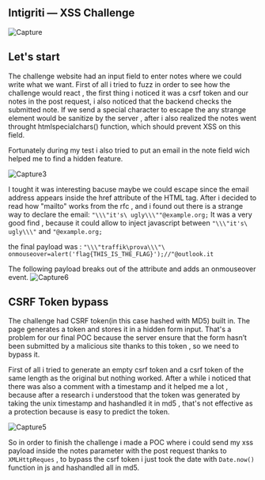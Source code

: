 
## Intigriti — XSS Challenge 

![Capture](https://user-images.githubusercontent.com/59454895/112804703-fff84980-9074-11eb-972e-85a85c837655.PNG)

## Let's start

The challenge website had an input field to enter notes where we could write what we want.
First of all i tried to fuzz in order to see how the challenge would react , the first thing i noticed it was a csrf token and our notes in the post request,
i also noticed that the backend checks the submitted note. If we send a special character to escape the any strange element would be  sanitize by the server , after i also
realized the notes went throught htmlspecialchars()  function, which should prevent XSS on this field.

Fortunately during my test i also tried to put an email in the note field wich helped me to find a hidden feature.

![Capture3](https://user-images.githubusercontent.com/59454895/112806481-18696380-9077-11eb-95b0-8221d5b8cc54.PNG)

I tought it was interesting bacuse maybe we could escape since the email address appears inside the href attribute of the HTML tag.
After i decided to read how "mailto" works from the rfc , and i found out there is a strange way to declare the email:
``` "\\\"it's\ ugly\\\""@example.org; ```
 It was a very good find , because it could allow to inject javascript between ``` "\\\"it's\ ugly\\\" ```  and ``` "@example.org; ```
  
the final payload was :
``` "\\\"traffik\prova\\\"\ onmouseover=alert('flag{THIS_IS_THE_FLAG}');//"@outlook.it  ```

The following payload breaks out of the attribute and adds an onmouseover event.
![Capture6](https://user-images.githubusercontent.com/59454895/112814874-063ff300-9080-11eb-9319-a2ce218340fb.PNG)


## CSRF Token bypass
The challenge had CSRF token(in this case hashed with MD5) built in. The page generates a token and stores it in a hidden form input.  That's a problem for our final POC because the server ensure that the form hasn’t been submitted by a malicious site thanks to this token , so we need to bypass it. 

First of all i tried to generate an empty csrf token and a csrf token of the same length as the original but nothing worked.
After a while i noticed that there was also a comment with a timestamp and it helped me a lot , because after a research i understood that the token was generated by taking the unix timestamp and hashandled it in md5 , that's not effective as a protection because is easy to predict the token.


![Capture5](https://user-images.githubusercontent.com/59454895/112812171-15717180-907d-11eb-91a2-a6b0f9df6459.PNG)

So in order to finish the challenge i made a POC where i could send my xss payload inside the notes parameter with the post request thanks to ``` XMLHttpReques ``` ,  to bypass the csrf token i just took the date with ``` Date.now() ``` function in js and hashandled all in md5.





